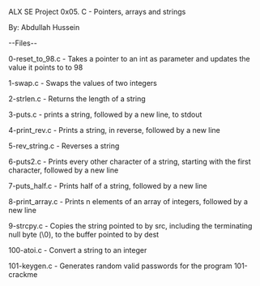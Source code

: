 ALX SE Project 0x05. C - Pointers, arrays and strings

By: Abdullah Hussein

--Files--

0-reset_to_98.c - Takes a pointer to an int as parameter and updates the value it points to to 98

1-swap.c - Swaps the values of two integers

2-strlen.c - Returns the length of a string

3-puts.c - prints a string, followed by a new line, to stdout

4-print_rev.c - Prints a string, in reverse, followed by a new line

5-rev_string.c - Reverses a string

6-puts2.c - Prints every other character of a string, starting with the first character, followed by a new line

7-puts_half.c - Prints half of a string, followed by a new line

8-print_array.c - Prints n elements of an array of integers, followed by a new line

9-strcpy.c - Copies the string pointed to by src, including the terminating null byte (\0), to the buffer pointed to by dest

100-atoi.c - Convert a string to an integer

101-keygen.c - Generates random valid passwords for the program 101-crackme

